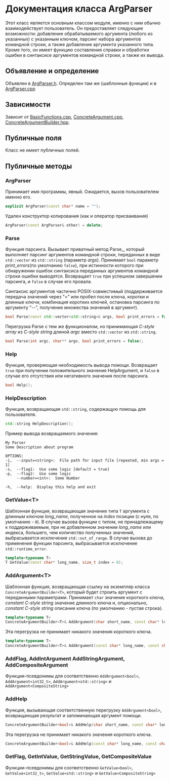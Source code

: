 # Документация класса ArgParser

Этот класс является основным классом модуля, именно с ним обычно взаимодействует
пользователь. Он предоставляет следующие возможности: добавление обрабатываемого
аргумента (любого из указанных) с указанным ключом, парсинг набора аргументов командной
строки, а также добавление аргумента указанного типа. Кроме того, он имеет функцию
составления справки и обработки ошибки в синтаксисе аргументов командной строки, а 
также их вывода.

## Объявление и определение

Объявлен в [ArgParser.h](../ArgParser.h). Определен там же (шаблонные функции) и в
[ArgParser.cpp](../ArgParser.cpp)

## Зависимости

Зависит от [BasicFunctions.cpp](../BasicFunctions.cpp), 
[ConcreteArgument.cpp](../ConcreteArgument.cpp), 
[ConcreteArgumentBuilder.hpp](../ConcreteArgumentBuilder.hpp).

## Публичные поля

Класс не имеет публичных полей.

## Публичные методы

### ArgParser

Принимает имя программы, явный. Ожидается, вызов пользователем именно его. 
```cpp
explicit ArgParser(const char* name = "");
```
Удален конструктор копирования (как и оператор присваивания)
```cpp
ArgParser(const ArgParser& other) = delete;
```

### Parse
Функция парсинга. Вызывает приватный метод Parse_, который выполняет парсинг 
аргументов командной строки, переданных в виде `std::vector` из `std::string`
(параметр *args*). Принимает `bool` параметр *print_errors*(по умолчанию `false`), 
при истинности которого при обнаружении ошибок синтаксиса переданных аргументов 
командной строки ошибки выводятся. Возвращает `true` при успешном завершении парсинга, 
и `false` в случае его провала.

Синтаксис аргументов частично POSIX-совместимый (поддерживается передача значений 
через "=" или пробел после ключа, коротки и длинные ключи, комбинация коротких 
ключей, остановка парсинга по аргументу "--", получение множества значений в аргумент).
```cpp
bool Parse(const std::vector<std::string>& args, bool print_errors = false);
```
Перегрузка Parse с тем же функционалом, но принимающая *C-style array* из 
*C-style string* длиной *argc* вместо `std::vector` из `std::string`.
```cpp
bool Parse(int argc, char** argv, bool print_errors = false);
```

### Help
Функция, проверяющая необходимость вывода помощи. Возвращает `true` при получении
положительного значения HelpArgument, и `false` в случае его отсутствия или 
негативного значения после парсинга.
```cpp
bool Help();
```

### HelpDescription
Функция, возвращающая `std::string`, содержащую помощь для пользователя. 

```cpp
std::string HelpDescription();
```
Пример вывода возвращаемого значения:

```text
My Parser
Some Description about program

OPTIONS:
-i,  --input=<string>:  File path for input file [repeated, min args = 1]
-s,  --flag1:  Use some logic [default = true]
-p,  --flag2:  Use some logic
     --number=<int>:  Some Number

-h,  --help:  Display this help and exit
```

### GetValue<T\>
Шаблонная функция, возвращающая значение типа `T` аргумента с длинным ключом
*long_name*, полученное на *index* позиции (с нуля, по умолчанию - `0`). В случае
вызова функции с типом, не принадлежащему к поддерживаемым, при не добавленном
значении *long_name* или индекса, большего, чем количество полученных значений,
выбрасывается исключение `std::out_of_range`. В случае вызова до применения функции
парсинга, выбрасывается исключение `std::runtime_error`.
```cpp
template<typename T>
T GetValue(const char* long_name, size_t index = 0);
```

### AddArgument<T\>
Шаблонная функция, возвращающая ссылку на экземпляр класса
`ConcreteArgumentBuilder<T>`, который будет строить аргумент с переданными
параметрами. Принимает `char` значение короткого ключа,
*constant C-style string* значение длинного ключа и, опционально, *constant C-style
string* описание ключа (по умолчанию - пустая строка).
```cpp
template<typename T>
ConcreteArgumentBuilder<T>& AddArgument(char short_name, const char* long_name, const char* description = "");
```
Эта перегрузка не принимает никакого значения короткого ключа.
```cpp
template<typename T>
ConcreteArgumentBuilder<T>& AddArgument(const char* long_name, const char* description = "");
```

### AddFlag, AddIntArgument AddStringArgument, AddCompositeArgument
Функции-псевдонимы для соответственно `AddArgument<bool>`, `AddArgument<int32_t>`,
`AddArgument<std::string>` и `AddArgument<CompositeString>`

### AddHelp
Функция, вызывающая соответственную перегрузку `AddArgument<bool>`, возвращающая 
результат и запоминающая аргумент помощи.
```cpp
ConcreteArgumentBuilder<bool>& AddHelp(char short_name, const char* long_name, const char* description = "");
```
Эта перегрузка не принимает никакого значения короткого ключа.
```cpp
ConcreteArgumentBuilder<bool>& AddHelp(const char* long_name, const char* description);
```

### GetFlag, GetIntValue, GetStringValue, GetCompositeValue
Функции-псевдонимы для соответственно `GetValue<bool>`, `GetValue<int32_t>`,
`GetValue<std::string>` и `GetValue<CompositeString>`
